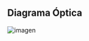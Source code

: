 ## Diagrama Óptica

![imagen](https://github.com/sergioab7/5.1-sergioandu/assets/10132565/d3a6bf0b-5163-4924-ad9d-f685e410b48e)
